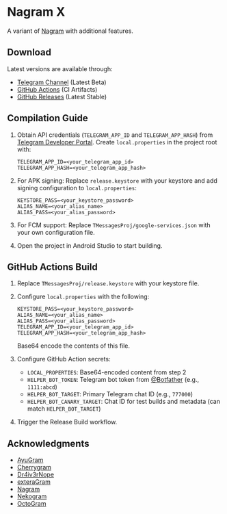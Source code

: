 # Nagram X

A variant of [Nagram](https://github.com/NextAlone/Nagram) with additional features.

## Download

Latest versions are available through:
* [Telegram Channel](https://t.me/NagramX) (Latest Beta)
* [GitHub Actions](https://github.com/risin42/NagramX/actions/workflows/staging.yml) (CI Artifacts)
* [GitHub Releases](https://github.com/risin42/NagramX/releases) (Latest Stable)

## Compilation Guide

1. Obtain API credentials (`TELEGRAM_APP_ID` and `TELEGRAM_APP_HASH`) from [Telegram Developer Portal](https://my.telegram.org/auth). Create `local.properties` in the project root with:

   ```properties
   TELEGRAM_APP_ID=<your_telegram_app_id>
   TELEGRAM_APP_HASH=<your_telegram_app_hash>
   ```

2. For APK signing: Replace `release.keystore` with your keystore and add signing configuration to `local.properties`:

   ```properties
   KEYSTORE_PASS=<your_keystore_password>
   ALIAS_NAME=<your_alias_name>
   ALIAS_PASS=<your_alias_password>
   ```

3. For FCM support: Replace `TMessagesProj/google-services.json` with your own configuration file.

4. Open the project in Android Studio to start building.

## GitHub Actions Build

1. Replace `TMessagesProj/release.keystore` with your keystore file.

2. Configure `local.properties` with the following:

   ```properties
   KEYSTORE_PASS=<your_keystore_password>
   ALIAS_NAME=<your_alias_name>
   ALIAS_PASS=<your_alias_password>
   TELEGRAM_APP_ID=<your_telegram_app_id>
   TELEGRAM_APP_HASH=<your_telegram_app_hash>
   ```

   Base64 encode the contents of this file.

3. Configure GitHub Action secrets:
   - `LOCAL_PROPERTIES`: Base64-encoded content from step 2
   - `HELPER_BOT_TOKEN`: Telegram bot token from [@Botfather](https://t.me/Botfather) (e.g., `1111:abcd`)
   - `HELPER_BOT_TARGET`: Primary Telegram chat ID (e.g., `777000`)
   - `HELPER_BOT_CANARY_TARGET`: Chat ID for test builds and metadata (can match `HELPER_BOT_TARGET`)

4. Trigger the Release Build workflow.

## Acknowledgments

- [AyuGram](https://github.com/AyuGram/AyuGram4A)
- [Cherrygram](https://github.com/arsLan4k1390/Cherrygram)
- [Dr4iv3rNope](https://github.com/Dr4iv3rNope/NotSoAndroidAyuGram)
- [exteraGram](https://github.com/exteraSquad/exteraGram)
- [Nagram](https://github.com/NextAlone/Nagram)
- [Nekogram](https://github.com/Nekogram/Nekogram)
- [OctoGram](https://github.com/OctoGramApp/OctoGram)
